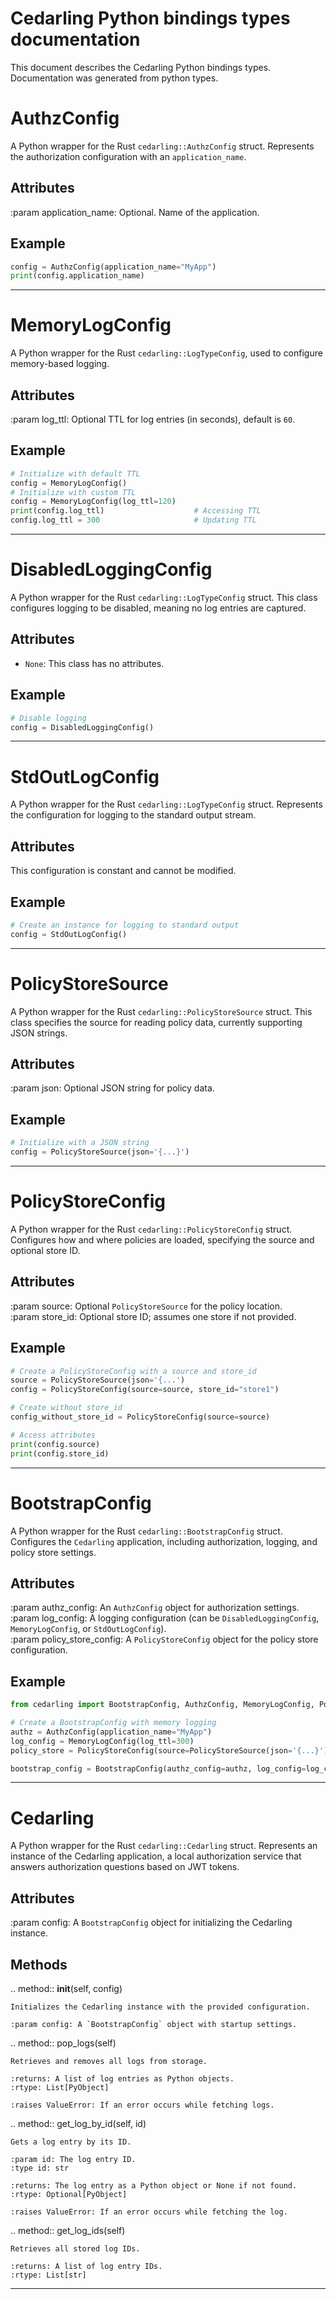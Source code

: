 
# Cedarling Python bindings types documentation

This document describes the Cedarling Python bindings types.  
Documentation was generated from python types.

AuthzConfig
============

A Python wrapper for the Rust `cedarling::AuthzConfig` struct.
Represents the authorization configuration with an `application_name`.

Attributes
----------  

:param application_name: Optional. Name of the application.

Example
-------

```python
config = AuthzConfig(application_name="MyApp")
print(config.application_name)
```

___

MemoryLogConfig
===============

A Python wrapper for the Rust `cedarling::LogTypeConfig`, used to configure memory-based logging.

Attributes
----------  

:param log_ttl: Optional TTL for log entries (in seconds), default is `60`.

Example
-------

```python
# Initialize with default TTL
config = MemoryLogConfig()              
# Initialize with custom TTL
config = MemoryLogConfig(log_ttl=120)   
print(config.log_ttl)                    # Accessing TTL
config.log_ttl = 300                     # Updating TTL
```

___

DisabledLoggingConfig
======================

A Python wrapper for the Rust `cedarling::LogTypeConfig` struct.
This class configures logging to be disabled, meaning no log entries are captured.

Attributes
----------

- `None`: This class has no attributes.

Example
-------

```python
# Disable logging
config = DisabledLoggingConfig()
```

___

StdOutLogConfig
================

A Python wrapper for the Rust `cedarling::LogTypeConfig` struct.
Represents the configuration for logging to the standard output stream.

Attributes
----------

This configuration is constant and cannot be modified.

Example
-------

```python
# Create an instance for logging to standard output
config = StdOutLogConfig()
```

___

PolicyStoreSource
=================

A Python wrapper for the Rust `cedarling::PolicyStoreSource` struct.
This class specifies the source for reading policy data, currently supporting
JSON strings.

Attributes
----------  

:param json: Optional JSON string for policy data.

Example
-------

```python
# Initialize with a JSON string
config = PolicyStoreSource(json='{...}')
```

___

PolicyStoreConfig
=================

A Python wrapper for the Rust `cedarling::PolicyStoreConfig` struct.
Configures how and where policies are loaded, specifying the source and optional store ID.

Attributes
----------  

:param source: Optional `PolicyStoreSource` for the policy location.  
:param store_id: Optional store ID; assumes one store if not provided.

Example
-------

```python
# Create a PolicyStoreConfig with a source and store_id
source = PolicyStoreSource(json='{...')
config = PolicyStoreConfig(source=source, store_id="store1")

# Create without store_id
config_without_store_id = PolicyStoreConfig(source=source)

# Access attributes
print(config.source)
print(config.store_id)
```

___

BootstrapConfig
===============

A Python wrapper for the Rust `cedarling::BootstrapConfig` struct.
Configures the `Cedarling` application, including authorization, logging, and policy store settings.

Attributes
----------  

:param authz_config: An `AuthzConfig` object for authorization settings.  
:param log_config: A logging configuration (can be `DisabledLoggingConfig`, `MemoryLogConfig`, or `StdOutLogConfig`).  
:param policy_store_config: A `PolicyStoreConfig` object for the policy store configuration.

Example
-------

```python
from cedarling import BootstrapConfig, AuthzConfig, MemoryLogConfig, PolicyStoreConfig

# Create a BootstrapConfig with memory logging
authz = AuthzConfig(application_name="MyApp")
log_config = MemoryLogConfig(log_ttl=300)
policy_store = PolicyStoreConfig(source=PolicyStoreSource(json='{...}'))

bootstrap_config = BootstrapConfig(authz_config=authz, log_config=log_config, policy_store_config=policy_store)
```

___

Cedarling
=========

A Python wrapper for the Rust `cedarling::Cedarling` struct.
Represents an instance of the Cedarling application, a local authorization service
that answers authorization questions based on JWT tokens.

Attributes
----------  

:param config: A `BootstrapConfig` object for initializing the Cedarling instance.

Methods
-------

.. method:: __init__(self, config)

    Initializes the Cedarling instance with the provided configuration.

    :param config: A `BootstrapConfig` object with startup settings.

.. method:: pop_logs(self)

    Retrieves and removes all logs from storage.

    :returns: A list of log entries as Python objects.
    :rtype: List[PyObject]

    :raises ValueError: If an error occurs while fetching logs.

.. method:: get_log_by_id(self, id)

    Gets a log entry by its ID.

    :param id: The log entry ID.
    :type id: str

    :returns: The log entry as a Python object or None if not found.
    :rtype: Optional[PyObject]

    :raises ValueError: If an error occurs while fetching the log.

.. method:: get_log_ids(self)

    Retrieves all stored log IDs.

    :returns: A list of log entry IDs.
    :rtype: List[str]

___
